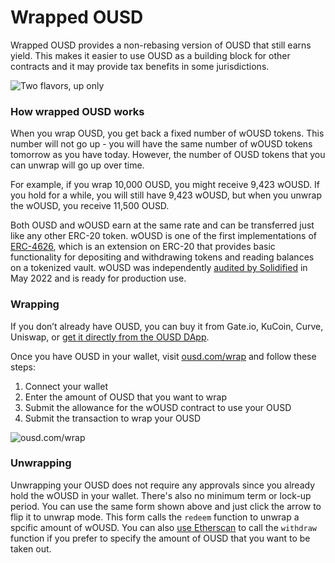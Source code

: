# Wrapped OUSD

Wrapped OUSD provides a non-rebasing version of OUSD that still earns yield. This makes it easier to use OUSD as a building block for other contracts and it may provide tax benefits in some jurisdictions.

![Two flavors, up only](https://cdn-images-1.medium.com/max/1600/1\*cqRG-8-64XYx9QChoMxk3g.png)

### How wrapped OUSD works

When you wrap OUSD, you get back a fixed number of wOUSD tokens. This number will not go up - you will have the same number of wOUSD tokens tomorrow as you have today. However, the number of OUSD tokens that you can unwrap will go up over time.

For example, if you wrap 10,000 OUSD, you might receive 9,423 wOUSD. If you hold for a while, you will still have 9,423 wOUSD, but when you unwrap the wOUSD, you receive 11,500 OUSD.

Both OUSD and wOUSD earn at the same rate and can be transferred just like any other ERC-20 token. wOUSD is one of the first implementations of [ERC-4626](https://eips.ethereum.org/EIPS/eip-4626), which is an extension on ERC-20 that provides basic functionality for depositing and withdrawing tokens and reading balances on a tokenized vault. wOUSD was independently [audited by Solidified](https://github.com/OriginProtocol/security/blob/3dc8c1dec2f6fbf4f7d0bdf92408f79262624647/audits/Solidified%20-%20OGV,%20wOUSD,%20and%20ERC721a%20-%20May%202022.pdf) in May 2022 and is ready for production use.

### Wrapping

If you don’t already have OUSD, you can buy it from Gate.io, KuCoin, Curve, Uniswap, or [get it directly from the OUSD DApp](https://www.youtube.com/watch?v=UabjvL-7iu4).

Once you have OUSD in your wallet, visit [ousd.com/wrap](https://ousd.com/wrap) and follow these steps:

1. Connect your wallet
2. Enter the amount of OUSD that you want to wrap
3. Submit the allowance for the wOUSD contract to use your OUSD
4. Submit the transaction to wrap your OUSD

![ousd.com/wrap](https://cdn-images-1.medium.com/max/1600/1\*57fSZSSlzebhpIl8R4UqUQ.png)

### Unwrapping

Unwrapping your OUSD does not require any approvals since you already hold the wOUSD in your wallet. There's also no minimum term or lock-up period. You can use the same form shown above and just click the arrow to flip it to unwrap mode. This form calls the `redeem` function to unwrap a spcific amount of wOUSD. You can also [use Etherscan](https://etherscan.io/address/0xd2af830e8cbdfed6cc11bab697bb25496ed6fa62#writeProxyContract) to call the `withdraw` function if you prefer to specify the amount of OUSD that you want to be taken out.


